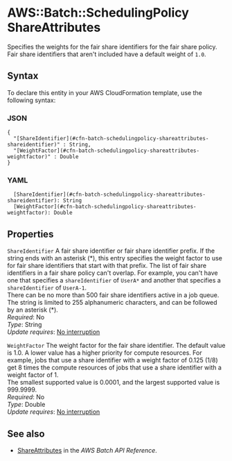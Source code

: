 # AWS::Batch::SchedulingPolicy ShareAttributes<a name="aws-properties-batch-schedulingpolicy-shareattributes"></a>

Specifies the weights for the fair share identifiers for the fair share policy\. Fair share identifiers that aren't included have a default weight of `1.0`\.

## Syntax<a name="aws-properties-batch-schedulingpolicy-shareattributes-syntax"></a>

To declare this entity in your AWS CloudFormation template, use the following syntax:

### JSON<a name="aws-properties-batch-schedulingpolicy-shareattributes-syntax.json"></a>

```
{
  "[ShareIdentifier](#cfn-batch-schedulingpolicy-shareattributes-shareidentifier)" : String,
  "[WeightFactor](#cfn-batch-schedulingpolicy-shareattributes-weightfactor)" : Double
}
```

### YAML<a name="aws-properties-batch-schedulingpolicy-shareattributes-syntax.yaml"></a>

```
  [ShareIdentifier](#cfn-batch-schedulingpolicy-shareattributes-shareidentifier): String
  [WeightFactor](#cfn-batch-schedulingpolicy-shareattributes-weightfactor): Double
```

## Properties<a name="aws-properties-batch-schedulingpolicy-shareattributes-properties"></a>

`ShareIdentifier`  <a name="cfn-batch-schedulingpolicy-shareattributes-shareidentifier"></a>
A fair share identifier or fair share identifier prefix\. If the string ends with an asterisk \(\*\), this entry specifies the weight factor to use for fair share identifiers that start with that prefix\. The list of fair share identifiers in a fair share policy can't overlap\. For example, you can't have one that specifies a `shareIdentifier` of `UserA*` and another that specifies a `shareIdentifier` of `UserA-1`\.  
There can be no more than 500 fair share identifiers active in a job queue\.  
The string is limited to 255 alphanumeric characters, and can be followed by an asterisk \(\*\)\.  
*Required*: No  
*Type*: String  
*Update requires*: [No interruption](https://docs.aws.amazon.com/AWSCloudFormation/latest/UserGuide/using-cfn-updating-stacks-update-behaviors.html#update-no-interrupt)

`WeightFactor`  <a name="cfn-batch-schedulingpolicy-shareattributes-weightfactor"></a>
The weight factor for the fair share identifier\. The default value is 1\.0\. A lower value has a higher priority for compute resources\. For example, jobs that use a share identifier with a weight factor of 0\.125 \(1/8\) get 8 times the compute resources of jobs that use a share identifier with a weight factor of 1\.  
The smallest supported value is 0\.0001, and the largest supported value is 999\.9999\.  
*Required*: No  
*Type*: Double  
*Update requires*: [No interruption](https://docs.aws.amazon.com/AWSCloudFormation/latest/UserGuide/using-cfn-updating-stacks-update-behaviors.html#update-no-interrupt)

## See also<a name="aws-properties-batch-schedulingpolicy-shareattributes--seealso"></a>
+  [ShareAttributes](https://docs.aws.amazon.com/batch/latest/APIReference/API_ShareAttributes.html) in the *AWS Batch API Reference*\.